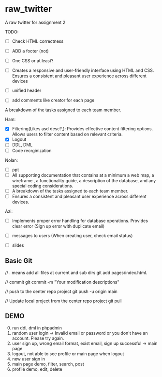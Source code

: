 # raw_twitter
A raw twitter for assignment 2

TODO:

- [ ] Check HTML correctness
- [ ] ADD a footer (not)
- [ ] One CSS or at least?
- [ ] Creates a responsive and user-friendly interface using HTML and CSS. Ensures a consistent and pleasant user experience across different devices
- [ ] unified header
- [ ] add comments like creator for each page



A breakdown of the tasks assigned to each team member.


Ham:

- [x] Filtering(Likes asd desc?,): Provides effective content filtering options. Allows users to filter content based on relevant criteria.
- [x] Logout
- [ ] DDL, DML
- [ ] Code reorginization 

Nolan:

- [ ] ppt
- [ ] All supporting documentation that contains at a minimum a web map, a wireframe , a functionality guide, a description of the database, and any special coding considerations.
- [ ] A breakdown of the tasks assigned to each team member.
- [ ] Ensures a consistent and pleasant user experience across different devices.

Azi:

- [ ] Implements proper error handling for database operations. Provides clear error (Sign up error with duplicate email)
- [ ] messages to users (When creating user, check email status)
- [ ] slides


## Basic Git

// . means add all files at current and sub dirs
git add pages/index.html. 

// commit
git commit -m "Your modification descriptions"

// push to the center repo project
git push -u origin main

// Update local project from the center repo project
git pull


## DEMO

0. run ddl, dml in phpadmin
1. random user login -> Invalid email or password or you don't have an account. Please try again.
2. user sign up, wrong email format, exist email, sign up successful -> main page
3. logout, not able to see profile or main page when logout 
4. new user sign in 
5. main page demo, filter, search, post
6. profile demo, edit, delete